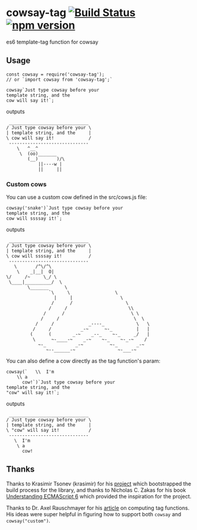 # cowsay-tag [![Build Status](https://travis-ci.org/jlmitch5/cowsay-tag.svg?branch=master)](https://travis-ci.org/jlmitch5/cowsay-tag) [![npm version](https://badge.fury.io/js/cowsay-tag.svg)](https://badge.fury.io/js/cowsay-tag)

es6 template-tag function for cowsay

## Usage

```
const cowsay = require('cowsay-tag');
// or `import cowsay from 'cowsay-tag';`

cowsay`Just type cowsay before your
template string, and the
cow will say it!`;
```

outputs

```
 ______________________________
/ Just type cowsay before your \
| template string, and the     |
\ cow will say it!             /
 ------------------------------
    \   ^__^
     \  (oo)_______
        (__)       )/\
            ||----w |
            ||     ||
```

### Custom cows

You can use a custom cow defined in the src/cows.js file:

```
cowsay('snake')`Just type cowsay before your
template string, and the
cow will ssssay it!`;
```

outputs

```
 ______________________________
/ Just type cowsay before your \
| template string, and the     |
\ cow will ssssay it!          /
 ------------------------------
   \       /^\/^\
    \    _|__|  O|
\/     /~     \_/ \
 \____|__________/  \
        \_______      \
                `\     \                 \
                  |     |                  \
                 /      /                    \
                /     /                       \\
              /      /                         \ \
             /     /                            \  \
           /     /             _----_            \   \
          /     /           _-~      ~-_         |   |
         (      (        _-~    _--_    ~-_     _/   |
          \      ~-____-~    _-~    ~-_    ~-_-~    /
            ~-_           _-~          ~-_       _-~
               ~--______-~                ~-___-~

```

You can also define a cow directly as the tag function's param:

```
cowsay(`   \\  I'm
    \\ a
      cow!`)`Just type cowsay before your
template string, and the
"cow" will say it!`;
```

outputs

```
 ______________________________
/ Just type cowsay before your \
| template string, and the     |
\ "cow" will say it!           /
 ------------------------------
   \  I'm
    \ a
      cow!
```

## Thanks

Thanks to Krasimir Tsonev (krasimir) for his [project](https://github.com/krasimir/webpack-library-starter) which bootstrapped the build process for the library, and thanks to
Nicholas C. Zakas for his book [Understanding ECMAScript 6](https://www.nostarch.com/ecmascript6) which provided the inspiration for the project.

Thanks to Dr. Axel Rauschmayer for his [article](http://www.2ality.com/2016/11/computing-tag-functions.html) on computing tag functions.  His ideas were super helpful in figuring how to support both `cowsay` and `cowsay("custom")`.
